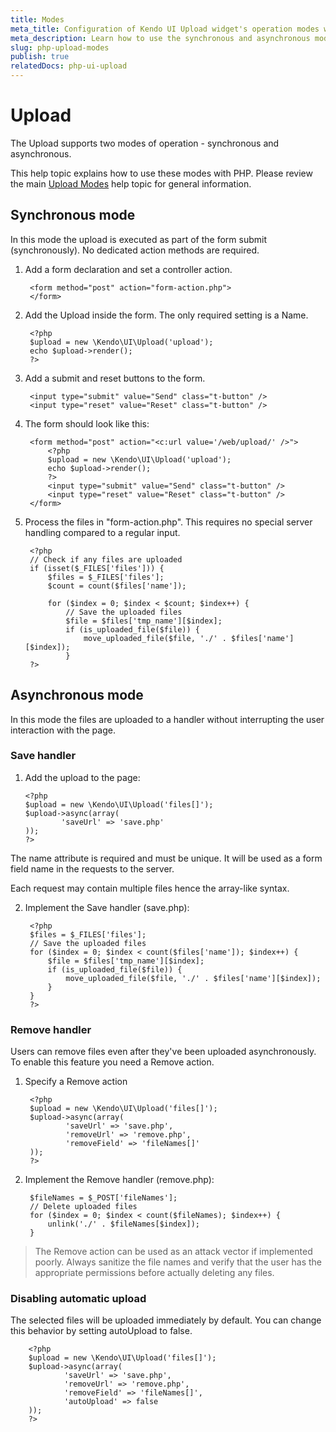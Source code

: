 ```yaml
---
title: Modes
meta_title: Configuration of Kendo UI Upload widget's operation modes with PHP
meta_description: Learn how to use the synchronous and asynchronous modes of Kendo UI Upload for PHP, handle save and remove requests.
slug: php-upload-modes
publish: true
relatedDocs: php-ui-upload
---
```


# Upload

The Upload supports two modes of operation - synchronous and asynchronous.

This help topic explains how to use these modes with PHP.
Please review the main [Upload Modes](/getting-started/web/upload/modes) help topic for general information.

## Synchronous mode

In this mode the upload is executed as part of the form submit (synchronously). No dedicated action methods are required.

1. Add a form declaration and set a controller action.

        <form method="post" action="form-action.php">
        </form>

2. Add the Upload inside the form. The only required setting is a Name.

        <?php
        $upload = new \Kendo\UI\Upload('upload');
        echo $upload->render();
        ?>

3. Add a submit and reset buttons to the form.

        <input type="submit" value="Send" class="t-button" />
        <input type="reset" value="Reset" class="t-button" />

4. The form should look like this:

        <form method="post" action="<c:url value='/web/upload/' />">
            <?php
            $upload = new \Kendo\UI\Upload('upload');
            echo $upload->render();
            ?>
            <input type="submit" value="Send" class="t-button" />
            <input type="reset" value="Reset" class="t-button" />
        </form>

5. Process the files in "form-action.php". This requires no special server handling compared to a regular input.

        <?php
        // Check if any files are uploaded
        if (isset($_FILES['files'])) {
            $files = $_FILES['files'];
            $count = count($files['name']);

            for ($index = 0; $index < $count; $index++) {
                // Save the uploaded files
                $file = $files['tmp_name'][$index];
                if (is_uploaded_file($file)) {
                    move_uploaded_file($file, './' . $files['name'][$index]);
                }
        ?>

## Asynchronous mode

In this mode the files are uploaded to a handler without interrupting the user interaction with the page.

### Save handler

1.  Add the upload to the page:

        <?php
        $upload = new \Kendo\UI\Upload('files[]');
        $upload->async(array(
                'saveUrl' => 'save.php'
        ));
        ?>

The name attribute is required and must be unique. It will be used as a form field name in the requests to the server.

Each request may contain multiple files hence the array-like syntax.

2. Implement the Save handler (save.php):

        <?php
        $files = $_FILES['files'];
        // Save the uploaded files
        for ($index = 0; $index < count($files['name']); $index++) {
            $file = $files['tmp_name'][$index];
            if (is_uploaded_file($file)) {
                move_uploaded_file($file, './' . $files['name'][$index]);
            }
        }
        ?>

### Remove handler

Users can remove files even after they've been uploaded asynchronously. To enable this feature you need a Remove action.

1. Specify a Remove action

        <?php
        $upload = new \Kendo\UI\Upload('files[]');
        $upload->async(array(
                'saveUrl' => 'save.php',
                'removeUrl' => 'remove.php',
                'removeField' => 'fileNames[]'
        ));
        ?>

2. Implement the Remove handler (remove.php):

        $fileNames = $_POST['fileNames'];
        // Delete uploaded files
        for ($index = 0; $index < count($fileNames); $index++) {
            unlink('./' . $fileNames[$index]);
        }

> The Remove action can be used as an attack vector if implemented poorly. Always sanitize the file names and verify that the user has the appropriate permissions before actually deleting any files.

### Disabling automatic upload

The selected files will be uploaded immediately by default. You can change this behavior by setting autoUpload to false.

        <?php
        $upload = new \Kendo\UI\Upload('files[]');
        $upload->async(array(
                'saveUrl' => 'save.php',
                'removeUrl' => 'remove.php',
                'removeField' => 'fileNames[]',
                'autoUpload' => false
        ));
        ?>

